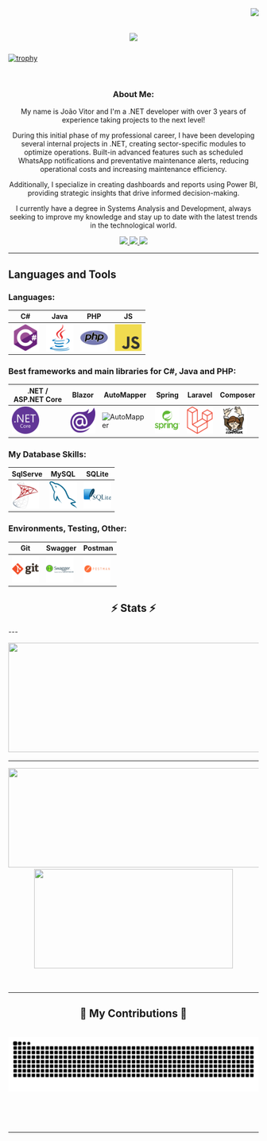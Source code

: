 <img align="right" src="https://visitor-badge.laobi.icu/badge?page_id=salesp07.salesp07" />

<h1 align="center">
    <img src="https://readme-typing-svg.herokuapp.com/?font=Righteous&size=35&center=true&vCenter=true&width=500&height=70&duration=4000&lines=Hi+There!+👋;+I'm+João+Vitor!;" />
</h1>

   [![trophy](https://github-profile-trophy.vercel.app/?username=Joaovittorsd&title=Stars,Followers,Commits,Repositories,MultipleLang,PullRequest&theme=onedark)](https://github.com/ryo-ma/github-profile-trophy)


<br/>

<div align="center">
 
### About Me:    
My name is João Vitor and I'm a .NET developer with over 3 years of experience taking projects to the next level!

During this initial phase of my professional career, I have been developing several internal projects in .NET, creating sector-specific modules to optimize operations. Built-in advanced features such as scheduled WhatsApp notifications and preventative maintenance alerts, reducing operational costs and increasing maintenance efficiency.

Additionally, I specialize in creating dashboards and reports using Power BI, providing strategic insights that drive informed decision-making.

I currently have a degree in Systems Analysis and Development, always seeking to improve my knowledge and stay up to date with the latest trends in the technological world.

 </div>
 
<div align="center"> 
  <a href="mailto:vittor.sdbr@gmail.com">
    <img src="https://img.shields.io/badge/Gmail-333333?style=for-the-badge&logo=gmail&logoColor=red" />
  </a>
  <a href="https://www.linkedin.com/in/joaovittor" target="_blank">
    <img src="https://img.shields.io/badge/LinkedIn-0077B5?style=for-the-badge&logo=linkedin&logoColor=white" target="_blank" />
  </a>
  <a href="https://innovacodetech.com.br" target="_blank">
     <img src="https://img.shields.io/badge/Portfolio-FF5722?style=for-the-badge&logo=todoist&logoColor=white" target="_blank" /> <!-- sqlite, safari, google-chrome are other good icon options -->
  </a>
</div>

 <hr/>
 
## Languages and Tools 
<div>

### Languages:
| C# | Java | PHP | JS |
|----------|----------|----------|-----|
|  <img src="https://github.com/devicons/devicon/blob/master/icons/csharp/csharp-original.svg" title="CSharp"  alt="CSharp" width="55" height="55"/> |  <img src="https://github.com/devicons/devicon/blob/master/icons/java/java-original.svg" title="Java"  alt="Java" width="55" height="55"/> |  <img src="https://github.com/devicons/devicon/blob/master/icons/php/php-original.svg" title="PHP" alt="PHP" width="55" height="55"/> |  <img src="https://github.com/devicons/devicon/blob/master/icons/javascript/javascript-original.svg" title="JS" alt="JS" width="55" height="55"/>|

  

### Best frameworks and main libraries for C#, Java and PHP:

| .NET / ASP.NET Core | Blazor | AutoMapper | Spring | Laravel | Composer |
|----------|----------|----------|----------|----------|----------|
|  <img src="https://github.com/devicons/devicon/blob/master/icons/dotnetcore/dotnetcore-original.svg" title="NET"  alt="NET" width="55" height="55"/>|  <img src="https://github.com/devicons/devicon/blob/master/icons/blazor/blazor-original.svg" title="Blazor"  alt="Blazor" width="55" height="55"/>|  <img src="https://docs.automapper.org/en/stable/_static/logo.png" title="AutoMapper" alt="AutoMapper" width="150" height="55"/>|  <img src="https://github.com/devicons/devicon/blob/master/icons/spring/spring-original-wordmark.svg" title="Spring" alt="Spring" width="55" height="55"/>|  <img src="https://github.com/devicons/devicon/blob/master/icons/laravel/laravel-original.svg" title="Laravel" alt="Laravel" width="55" height="55"/>|  <img src="https://github.com/devicons/devicon/blob/master/icons/composer/composer-original.svg" title="Composer" alt="Composer" width="55" height="55"/>|



### My Database Skills:

| SqlServe | MySQL | SQLite |
|----------|----------|----------|
|<img src="https://github.com/devicons/devicon/blob/master/icons/microsoftsqlserver/microsoftsqlserver-original.svg" title="SqlServe" alt="SqlServe" width="55" height="55"/>|<img src="https://github.com/devicons/devicon/blob/master/icons/mysql/mysql-original.svg" title="MySql" alt="MySql" width="55" height="55"/>|<img src="https://github.com/devicons/devicon/blob/master/icons/sqlite/sqlite-original-wordmark.svg" title="SQLite" alt="SQLite" width="55" height="55"/>|


  
### Environments, Testing, Other:

| Git | Swagger | Postman |
|----------|----------|----------|
|<img src="https://github.com/devicons/devicon/blob/master/icons/git/git-original-wordmark.svg" title="Git" alt="Git" width="55" height="55"/>|<img src="https://github.com/devicons/devicon/blob/master/icons/swagger/swagger-original-wordmark.svg" title="Swagger" alt="Swagger" width="55" height="55"/>|  <img src="https://github.com/devicons/devicon/blob/master/icons/postman/postman-original-wordmark.svg" title="Postman" alt="Postman" width="55" height="55"/>|

<h2 align="center">⚡ Stats ⚡</h2>
---
<p align="center">
  <img width="800" height="220" src="https://streak-stats.demolab.com?user=Joaovittorsd&theme=highcontrast&hide_border=true&border_radius=5&card_width=800">
</p>


---

<p align="center">
  <img width="600" height="200" src="https://github-readme-stats.vercel.app/api?username=Joaovittorsd&show_icons=true&theme=vision-friendly-dark">
  <img width="400" height="200" src="https://github-readme-stats.vercel.app/api/top-langs/?username=Joaovittorsd&size_weight=0.15&count_weight=0.5&layout=compact&theme=vision-friendly-dark">
</p>
 

<br/>
<hr/>

<div align="center">
  <h2>🐍 My Contributions 🐍</h2>
  <br>
  <img alt="snake eating my contributions" src="https://raw.githubusercontent.com/Joaovittorsd/Joaovittorsd/output/github-contribution-grid-snake.svg" />
  
  <br/><br/><br/>
</div>

<hr/>


<br/>

<div id="header" align="center">
  <img src="https://komarev.com/ghpvc/?username=Joaovittorsd&style=for-the-badge&color=green" alt=""/>
</div>
